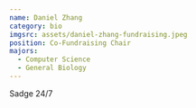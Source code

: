 ```yaml
---
name: Daniel Zhang
category: bio
imgsrc: assets/daniel-zhang-fundraising.jpeg
position: Co-Fundraising Chair
majors:
  - Computer Science
  - General Biology
---
```

Sadge 24/7